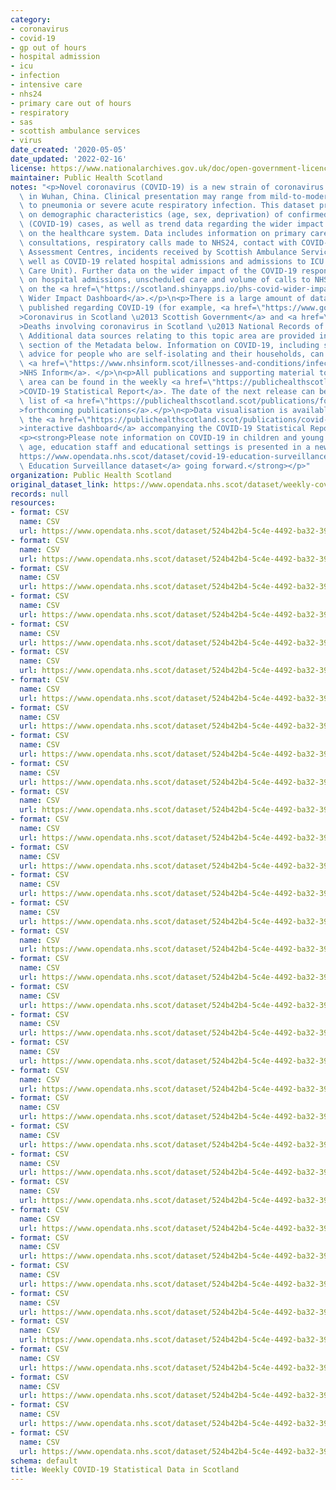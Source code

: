 ```yaml
---
category:
- coronavirus
- covid-19
- gp out of hours
- hospital admission
- icu
- infection
- intensive care
- nhs24
- primary care out of hours
- respiratory
- sas
- scottish ambulance services
- virus
date_created: '2020-05-05'
date_updated: '2022-02-16'
license: https://www.nationalarchives.gov.uk/doc/open-government-licence/version/3/
maintainer: Public Health Scotland
notes: "<p>Novel coronavirus (COVID-19) is a new strain of coronavirus first identified\
  \ in Wuhan, China. Clinical presentation may range from mild-to-moderate illness\
  \ to pneumonia or severe acute respiratory infection. This dataset provides information\
  \ on demographic characteristics (age, sex, deprivation) of confirmed novel coronavirus\
  \ (COVID-19) cases, as well as trend data regarding the wider impact of the virus\
  \ on the healthcare system. Data includes information on primary care out of hours\
  \ consultations, respiratory calls made to NHS24, contact with COVID-19 Hubs and\
  \ Assessment Centres, incidents received by Scottish Ambulance Services (SAS), as\
  \ well as COVID-19 related hospital admissions and admissions to ICU (Intensive\
  \ Care Unit). Further data on the wider impact of the COVID-19 response, focusing\
  \ on hospital admissions, unscheduled care and volume of calls to NHS24, is available\
  \ on the <a href=\"https://scotland.shinyapps.io/phs-covid-wider-impact/\">COVID-19\
  \ Wider Impact Dashboard</a>.</p>\n<p>There is a large amount of data being regularly\
  \ published regarding COVID-19 (for example, <a href=\"https://www.gov.scot/coronavirus-covid-19/\"\
  >Coronavirus in Scotland \u2013 Scottish Government</a> and <a href=\"https://www.nrscotland.gov.uk/covid19stats\"\
  >Deaths involving coronavirus in Scotland \u2013 National Records of Scotland</a>.\
  \ Additional data sources relating to this topic area are provided in the Links\
  \ section of the Metadata below. Information on COVID-19, including stay at home\
  \ advice for people who are self-isolating and their households, can be found on\
  \ <a href=\"https://www.nhsinform.scot/illnesses-and-conditions/infections-and-poisoning/coronavirus-covid-19#stay-at-home-advice\"\
  >NHS Inform</a>. </p>\n<p>All publications and supporting material to this topic\
  \ area can be found in the weekly <a href=\"https://publichealthscotland.scot/publications/covid-19-statistical-report/\"\
  >COVID-19 Statistical Report</a>. The date of the next release can be found on our\
  \ list of <a href=\"https://publichealthscotland.scot/publications/forthcoming-publications/\"\
  >forthcoming publications</a>.</p>\n<p>Data visualisation is available to view in\
  \ the <a href=\"https://publichealthscotland.scot/publications/covid-19-statistical-report/covid-19-statistical-report-23-june-2021/dashboard/\"\
  >interactive dashboard</a> accompanying the COVID-19 Statistical Report. </p>\n\
  <p><strong>Please note information on COVID-19 in children and young people of educational\
  \ age, education staff and educational settings is presented in a new <a href=\"\
  https://www.opendata.nhs.scot/dataset/covid-19-education-surveillance\">COVID-19\
  \ Education Surveillance dataset</a> going forward.</strong></p>"
organization: Public Health Scotland
original_dataset_link: https://www.opendata.nhs.scot/dataset/weekly-covid-19-statistical-data-in-scotland
records: null
resources:
- format: CSV
  name: CSV
  url: https://www.opendata.nhs.scot/dataset/524b42b4-5c4e-4492-ba32-39dc43116710/resource/6f0f189f-0f4a-4939-84dc-0f41cce5435c/download/daily_cumulative_cases_20220216.csv
- format: CSV
  name: CSV
  url: https://www.opendata.nhs.scot/dataset/524b42b4-5c4e-4492-ba32-39dc43116710/resource/44b9bfac-ec14-403e-8609-3576d438df8c/download/cumulative_cases_age_sex_20220216.csv
- format: CSV
  name: CSV
  url: https://www.opendata.nhs.scot/dataset/524b42b4-5c4e-4492-ba32-39dc43116710/resource/307f6666-eb35-4587-b2d3-697eb69368be/download/cumulative_cases_simd_20220216.csv
- format: CSV
  name: CSV
  url: https://www.opendata.nhs.scot/dataset/524b42b4-5c4e-4492-ba32-39dc43116710/resource/0451bc49-0eaf-49a0-aa76-7f4539e5a615/download/daily_covid_admissions_20220216.csv
- format: CSV
  name: CSV
  url: https://www.opendata.nhs.scot/dataset/524b42b4-5c4e-4492-ba32-39dc43116710/resource/80f673db-a9b5-4024-8049-c9ee27642904/download/admissions_ageband_week_20220216.csv
- format: CSV
  name: CSV
  url: https://www.opendata.nhs.scot/dataset/524b42b4-5c4e-4492-ba32-39dc43116710/resource/bd8a865f-10e6-47d2-a461-8633c61693fe/download/cuml_covid_admissions_agesex_20220216.csv
- format: CSV
  name: CSV
  url: https://www.opendata.nhs.scot/dataset/524b42b4-5c4e-4492-ba32-39dc43116710/resource/bef9fce8-62b7-4d34-b54d-4581bfbb64f9/download/cuml_covid_admissions_simd_20220216.csv
- format: CSV
  name: CSV
  url: https://www.opendata.nhs.scot/dataset/524b42b4-5c4e-4492-ba32-39dc43116710/resource/93d0c3f8-b61f-48d5-977c-b8d95bfb2511/download/daily_icu_admissions_20220216.csv
- format: CSV
  name: CSV
  url: https://www.opendata.nhs.scot/dataset/524b42b4-5c4e-4492-ba32-39dc43116710/resource/ba562513-9800-4200-bbf7-2aa02a582816/download/total_icu_admissions_20220216.csv
- format: CSV
  name: CSV
  url: https://www.opendata.nhs.scot/dataset/524b42b4-5c4e-4492-ba32-39dc43116710/resource/4c730064-b9eb-4e8f-bc1f-6c363e7f5be1/download/daily_nhs24_calls_20220216.csv
- format: CSV
  name: CSV
  url: https://www.opendata.nhs.scot/dataset/524b42b4-5c4e-4492-ba32-39dc43116710/resource/4fb9f076-1645-4f92-b0df-1b3f10c3a4a5/download/daily_nhs24_outcomes_20220216.csv
- format: CSV
  name: CSV
  url: https://www.opendata.nhs.scot/dataset/524b42b4-5c4e-4492-ba32-39dc43116710/resource/e57568a7-aa37-4580-868b-ab6e5c5e46b1/download/daily_nhs24_selfhelp_20220216.csv
- format: CSV
  name: CSV
  url: https://www.opendata.nhs.scot/dataset/524b42b4-5c4e-4492-ba32-39dc43116710/resource/5ffc66d6-a3b4-4743-a4e7-0f17d18daaab/download/daily_nhsinform_hits_20220216.csv
- format: CSV
  name: CSV
  url: https://www.opendata.nhs.scot/dataset/524b42b4-5c4e-4492-ba32-39dc43116710/resource/80c0fc18-b5b7-42f6-913e-eaeea0741153/download/daily_assessments_type_20220216.csv
- format: CSV
  name: CSV
  url: https://www.opendata.nhs.scot/dataset/524b42b4-5c4e-4492-ba32-39dc43116710/resource/2abe61e4-945b-445b-96bd-0b78abc4f307/download/daily_sas_incidents_20220216.csv
- format: CSV
  name: CSV
  url: https://www.opendata.nhs.scot/dataset/524b42b4-5c4e-4492-ba32-39dc43116710/resource/fd8af5fd-fd1a-4b3a-9b5c-b3ca34ecca0e/download/cuml_sas_age_20220216.csv
- format: CSV
  name: CSV
  url: https://www.opendata.nhs.scot/dataset/524b42b4-5c4e-4492-ba32-39dc43116710/resource/60ce35b3-aff9-4601-8c29-c92ea43d78c2/download/cuml_sas_simd_20220216.csv
- format: CSV
  name: CSV
  url: https://www.opendata.nhs.scot/dataset/524b42b4-5c4e-4492-ba32-39dc43116710/resource/9c264edf-1c24-40aa-b2f9-573a3efb5d17/download/contact_traceing_hb_20220216.csv
- format: CSV
  name: CSV
  url: https://www.opendata.nhs.scot/dataset/524b42b4-5c4e-4492-ba32-39dc43116710/resource/d9c20540-5154-40e7-b421-5a553cc76d9e/download/contact_tracing_cases_20220216.csv
- format: CSV
  name: CSV
  url: https://www.opendata.nhs.scot/dataset/524b42b4-5c4e-4492-ba32-39dc43116710/resource/1f39e39a-1281-4978-a50f-5e2f65f0d9db/download/contact_tracing_tp_20220216.csv
- format: CSV
  name: CSV
  url: https://www.opendata.nhs.scot/dataset/524b42b4-5c4e-4492-ba32-39dc43116710/resource/d9657439-21f6-4c07-945f-46159fec6690/download/contact_tracing_education_20210331.csv
- format: CSV
  name: CSV
  url: https://www.opendata.nhs.scot/dataset/524b42b4-5c4e-4492-ba32-39dc43116710/resource/0dca907b-90f7-49d4-9f8d-2b52b1f21580/download/contact_tracing_positives_20220216.csv
- format: CSV
  name: CSV
  url: https://www.opendata.nhs.scot/dataset/524b42b4-5c4e-4492-ba32-39dc43116710/resource/0cf9750d-d8e8-4365-b0c6-ad0bae5f85fe/download/settings_20220216.csv
- format: CSV
  name: CSV
  url: https://www.opendata.nhs.scot/dataset/524b42b4-5c4e-4492-ba32-39dc43116710/resource/ea092cd7-2507-432b-be3f-751debc85d33/download/children_cases_20210331.csv
- format: CSV
  name: CSV
  url: https://www.opendata.nhs.scot/dataset/524b42b4-5c4e-4492-ba32-39dc43116710/resource/437b1fe1-0c38-465d-867f-e9654b662196/download/children_tests_20210331.csv
- format: CSV
  name: CSV
  url: https://www.opendata.nhs.scot/dataset/524b42b4-5c4e-4492-ba32-39dc43116710/resource/5d735e7f-36c5-4729-bf4f-cc694ae3d7eb/download/ethnicity_20211222.csv
- format: CSV
  name: CSV
  url: https://www.opendata.nhs.scot/dataset/524b42b4-5c4e-4492-ba32-39dc43116710/resource/9c11836c-1d4a-4f5c-ac7f-7cc8dd12d4d2/download/hcw_elderly_20220216.csv
- format: CSV
  name: CSV
  url: https://www.opendata.nhs.scot/dataset/524b42b4-5c4e-4492-ba32-39dc43116710/resource/43f8b30a-3772-4657-9bb9-43cc5631dc8b/download/hcw_cancer_20220216.csv
- format: CSV
  name: CSV
  url: https://www.opendata.nhs.scot/dataset/524b42b4-5c4e-4492-ba32-39dc43116710/resource/78116685-0a1a-4374-a634-5e98dac4aaf0/download/hcw_psych_20220216.csv
- format: CSV
  name: CSV
  url: https://www.opendata.nhs.scot/dataset/524b42b4-5c4e-4492-ba32-39dc43116710/resource/0624f88b-792b-4f10-88f5-0b88ec8ead74/download/test_pos_60plus_19012021.csv
- format: CSV
  name: CSV
  url: https://www.opendata.nhs.scot/dataset/524b42b4-5c4e-4492-ba32-39dc43116710/resource/178a4df4-84d4-4f5d-82c6-657b5714bdfd/download/care_homes_20220216.csv
- format: CSV
  name: CSV
  url: https://www.opendata.nhs.scot/dataset/524b42b4-5c4e-4492-ba32-39dc43116710/resource/b10c1705-eb04-4288-905a-2ed42a6b2140/download/community_testing_site_20220216.csv
- format: CSV
  name: CSV
  url: https://www.opendata.nhs.scot/dataset/524b42b4-5c4e-4492-ba32-39dc43116710/resource/1e9ffec2-b1b8-4674-b49a-f9ec34cfbf74/download/community_testing_scot_20220216.csv
- format: CSV
  name: CSV
  url: https://www.opendata.nhs.scot/dataset/524b42b4-5c4e-4492-ba32-39dc43116710/resource/53688d25-856e-4f89-916d-ed274ea4a3ff/download/community_testing_hb_20220216.csv
schema: default
title: Weekly COVID-19 Statistical Data in Scotland
---
```

